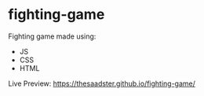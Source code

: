 # fighting-game
Fighting game made using:

- JS
- CSS
- HTML

Live Preview: https://thesaadster.github.io/fighting-game/
